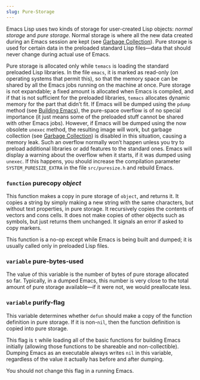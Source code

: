 ```yaml
---
slug: Pure-Storage
---
```


Emacs Lisp uses two kinds of storage for user-created Lisp objects: *normal storage* and *pure storage*. Normal storage is where all the new data created during an Emacs session are kept (see [Garbage Collection](/docs/elisp/Garbage-Collection)). Pure storage is used for certain data in the preloaded standard Lisp files—data that should never change during actual use of Emacs.

Pure storage is allocated only while `temacs` is loading the standard preloaded Lisp libraries. In the file `emacs`, it is marked as read-only (on operating systems that permit this), so that the memory space can be shared by all the Emacs jobs running on the machine at once. Pure storage is not expandable; a fixed amount is allocated when Emacs is compiled, and if that is not sufficient for the preloaded libraries, `temacs` allocates dynamic memory for the part that didn’t fit. If Emacs will be dumped using the `pdump` method (see [Building Emacs](/docs/elisp/Building-Emacs)), the pure-space overflow is of no special importance (it just means some of the preloaded stuff cannot be shared with other Emacs jobs). However, if Emacs will be dumped using the now obsolete `unexec` method, the resulting image will work, but garbage collection (see [Garbage Collection](/docs/elisp/Garbage-Collection)) is disabled in this situation, causing a memory leak. Such an overflow normally won’t happen unless you try to preload additional libraries or add features to the standard ones. Emacs will display a warning about the overflow when it starts, if it was dumped using `unexec`. If this happens, you should increase the compilation parameter `SYSTEM_PURESIZE_EXTRA` in the file `src/puresize.h` and rebuild Emacs.

### <span className="tag function">`function`</span> **purecopy** *object*

This function makes a copy in pure storage of `object`, and returns it. It copies a string by simply making a new string with the same characters, but without text properties, in pure storage. It recursively copies the contents of vectors and cons cells. It does not make copies of other objects such as symbols, but just returns them unchanged. It signals an error if asked to copy markers.

This function is a no-op except while Emacs is being built and dumped; it is usually called only in preloaded Lisp files.

### <span className="tag variable">`variable`</span> **pure-bytes-used**

The value of this variable is the number of bytes of pure storage allocated so far. Typically, in a dumped Emacs, this number is very close to the total amount of pure storage available—if it were not, we would preallocate less.

### <span className="tag variable">`variable`</span> **purify-flag**

This variable determines whether `defun` should make a copy of the function definition in pure storage. If it is non-`nil`, then the function definition is copied into pure storage.

This flag is `t` while loading all of the basic functions for building Emacs initially (allowing those functions to be shareable and non-collectible). Dumping Emacs as an executable always writes `nil` in this variable, regardless of the value it actually has before and after dumping.

You should not change this flag in a running Emacs.

